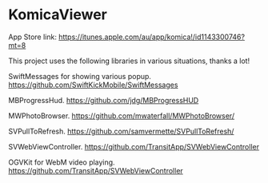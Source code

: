 # KomicaViewer

App Store link: https://itunes.apple.com/au/app/komica!/id1143300746?mt=8

This project uses the following libraries in various situations, thanks a lot!

SwiftMessages for showing various popup. https://github.com/SwiftKickMobile/SwiftMessages

MBProgressHud. https://github.com/jdg/MBProgressHUD

MWPhotoBrowser. https://github.com/mwaterfall/MWPhotoBrowser/

SVPullToRefresh. https://github.com/samvermette/SVPullToRefresh/

SVWebViewController. https://github.com/TransitApp/SVWebViewController

OGVKit for WebM video playing. https://github.com/TransitApp/SVWebViewController
